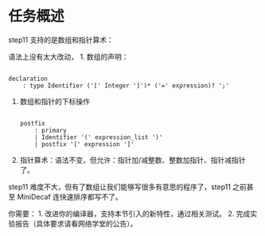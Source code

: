 # 任务概述

step11 支持的是数组和指针算术：

语法上没有太大改动， 1. 数组的声明：

```text

declaration
    : type Identifier ('[' Integer ']')* ('=' expression)? ';'
```

1. 数组和指针的下标操作

   ```text

   postfix
       : primary
       | Identifier '(' expression_list ')'
       | postfix '[' expression ']'
   ```

2. 指针算术：语法不变，但允许：指针加/减整数、整数加指针、指针减指针了。

step11 难度不大，但有了数组让我们能够写很多有意思的程序了，step11 之前甚至 MiniDecaf 连快速排序都写不了。

你需要： 1. 改进你的编译器，支持本节引入的新特性，通过相关测试。 2. 完成实验报告（具体要求请看网络学堂的公告）。

